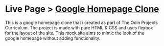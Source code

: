 # Live Page > [Google Homepage Clone](https://charliebarger.github.io/google-homepage/)

This is a google homepage clone that i created as part of The Odin Projects Curriculum. The project is made with pure HTML & CSS and uses flexbox for the layout of the site. This mock site aims to mimic the look of the google homepage without adding functionality. 
